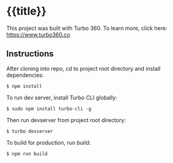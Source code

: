 # {{title}}

This project was built with Turbo 360. To learn more, click here: https://www.turbo360.co

## Instructions
After cloning into repo, cd to project root directory and install dependencies:

```
$ npm install
```

To run dev server, install Turbo CLI globally:

```
$ sudo npm install turbo-cli -g
```

Then run devserver from project root directory:

```
$ turbo devserver
```

To build for production, run build:

```
$ npm run build
```